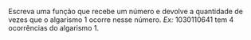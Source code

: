 Escreva uma função que recebe um número e devolve a quantidade de vezes que o algarismo 1 ocorre nesse número. *Ex:* 1030110641 tem 4 ocorrências do algarismo 1.